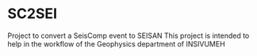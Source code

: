# SC2SEI
Project to convert a SeisComp event to SEISAN
This project is intended to help in the workflow of the Geophysics department of INSIVUMEH
